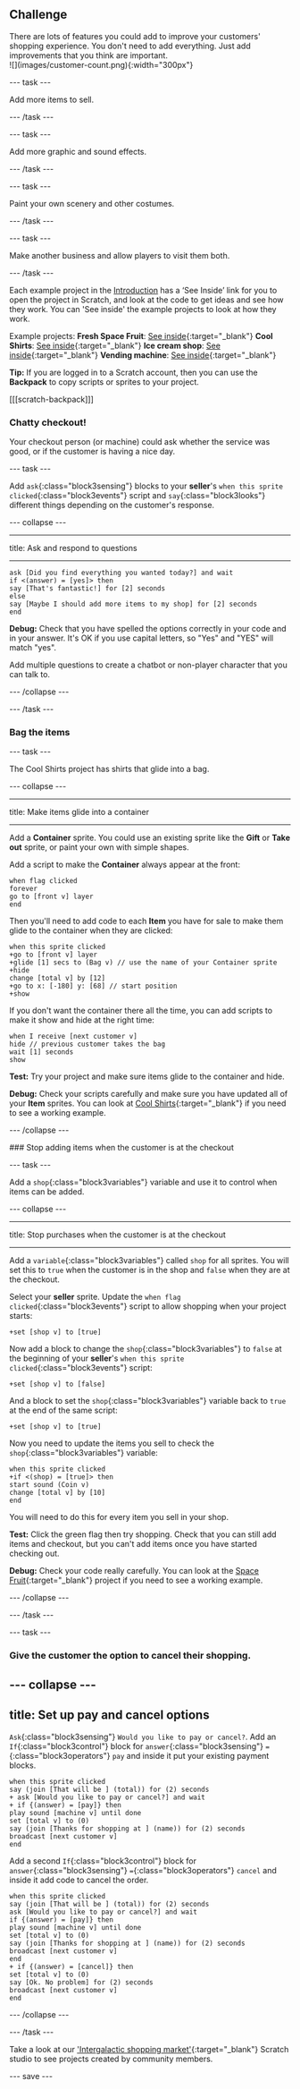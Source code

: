 ## Challenge

<div style="display: flex; flex-wrap: wrap">
<div style="flex-basis: 200px; flex-grow: 1; margin-right: 15px;">
There are lots of features you could add to improve your customers' shopping experience. You don't need to add everything. Just add improvements that you think are important.
</div>
<div>
![](images/customer-count.png){:width="300px"}
</div>
</div> 

--- task ---

Add more items to sell.

--- /task ---

--- task ---

Add more graphic and sound effects.

--- /task ---

--- task ---

Paint your own scenery and other costumes.

--- /task ---

--- task ---

Make another business and allow players to visit them both.

--- /task ---

Each example project in the [Introduction](.) has a ‘See Inside’ link for you to open the project in Scratch, and look at the code to get ideas and see how they work.
You can 'See inside' the example projects to look at how they work. 

Example projects:
**Fresh Space Fruit**: [See inside](https://scratch.mit.edu/projects/528696418/editor){:target="_blank"}
**Cool Shirts**: [See inside](https://scratch.mit.edu/projects/528697069/editor){:target="_blank"}
**Ice cream shop**: [See inside](https://scratch.mit.edu/projects/525972748/editor){:target="_blank"}
**Vending machine**: [See inside](https://scratch.mit.edu/projects/526051796/editor){:target="_blank"}

**Tip:** If you are logged in to a Scratch account, then you can use the **Backpack** to copy scripts or sprites to your project.

[[[scratch-backpack]]]

### Chatty checkout!

Your checkout person (or machine) could ask whether the service was good, or if the customer is having a nice day.

--- task ---

Add `ask`{:class="block3sensing"} blocks to your **seller**'s `when this sprite clicked`{:class="block3events"} script and `say`{:class="block3looks"} different things depending on the customer's response.

--- collapse ---

---

title: Ask and respond to questions

---

```blocks3
ask [Did you find everything you wanted today?] and wait
if <(answer) = [yes]> then
say [That's fantastic!] for [2] seconds
else
say [Maybe I should add more items to my shop] for [2] seconds
end
```

**Debug:** Check that you have spelled the options correctly in your code and in your answer. It's OK if you use capital letters, so "Yes" and "YES" will match "yes". 

Add multiple questions to create a chatbot or non-player character that you can talk to.

--- /collapse ---

--- /task ---

### Bag the items

--- task ---

The Cool Shirts project has shirts that glide into a bag.

--- collapse ---

---

title: Make items glide into a container

---

Add a **Container** sprite. You could use an existing sprite like the **Gift** or **Take out** sprite, or paint your own with simple shapes.

Add a script to make the **Container** always appear at the front:

```blocks3
when flag clicked
forever
go to [front v] layer
end
```

Then you'll need to add code to each **Item** you have for sale to make them glide to the container when they are clicked:

```blocks3
when this sprite clicked
+go to [front v] layer
+glide [1] secs to (Bag v) // use the name of your Container sprite
+hide
change [total v] by [12]
+go to x: [-180] y: [68] // start position
+show
```

If you don't want the container there all the time, you can add scripts to make it show and hide at the right time:

```blocks3
when I receive [next customer v]
hide // previous customer takes the bag
wait [1] seconds
show
```

**Test:** Try your project and make sure items glide to the container and hide.

**Debug:** Check your scripts carefully and make sure you have updated all of your **Item** sprites. You can look at [Cool Shirts](https://scratch.mit.edu/projects/528697069/editor){:target="_blank"} if you need to see a working example.

--- /collapse ---

### Stop adding items when the customer is at the checkout

--- task ---

Add a `shop`{:class="block3variables"} variable and use it to control when items can be added.

--- collapse ---

---
title: Stop purchases when the customer is at the checkout

---

Add a `variable`{:class="block3variables"} called `shop` for all sprites. You will set this to `true` when the customer is in the shop and `false` when they are at the checkout.

Select your **seller** sprite. Update the `when flag clicked`{:class="block3events"} script to allow shopping when your project starts:

```blocks3
+set [shop v] to [true]
```

Now add a block to change the `shop`{:class="block3variables"} to `false` at the beginning of your **seller**'s `when this sprite clicked`{:class="block3events"} script:

```blocks3 
+set [shop v] to [false]
```

And a block to set the `shop`{:class="block3variables"} variable back to `true` at the end of the same script:

```blocks3 
+set [shop v] to [true]
```

Now you need to update the items you sell to check the `shop`{:class="block3variables"} variable:

```blocks3
when this sprite clicked
+if <(shop) = [true]> then
start sound (Coin v)
change [total v] by [10]
end
```
You will need to do this for every item you sell in your shop.

**Test:** Click the green flag then try shopping. Check that you can still add items and checkout, but you can't add items once you have started checking out. 

**Debug:** Check your code really carefully. You can look at the [Space Fruit](https://scratch.mit.edu/projects/528696418/editor){:target="_blank"} project if you need to see a working example.

--- /collapse ---

--- /task ---

--- task ---

### Give the customer the option to cancel their shopping.

--- collapse ---
---
title: Set up pay and cancel options 
---

`Ask`{:class="block3sensing"} `Would you like to pay or cancel?`. Add an `If`{:class="block3control"} block for `answer`{:class="block3sensing"} `=`{:class="block3operators"} `pay` and inside it put your existing payment blocks.

```blocks3
when this sprite clicked
say (join [That will be ] (total)) for (2) seconds
+ ask [Would you like to pay or cancel?] and wait
+ if {(answer) = [pay]} then
play sound [machine v] until done 
set [total v] to (0)
say (join [Thanks for shopping at ] (name)) for (2) seconds
broadcast [next customer v]
end
```

Add a second `If`{:class="block3control"} block for `answer`{:class="block3sensing"} `=`{:class="block3operators"} `cancel` and inside it add code to cancel the order.

```blocks3
when this sprite clicked
say (join [That will be ] (total)) for (2) seconds
ask [Would you like to pay or cancel?] and wait
if {(answer) = [pay]} then
play sound [machine v] until done 
set [total v] to (0)
say (join [Thanks for shopping at ] (name)) for (2) seconds
broadcast [next customer v]
end
+ if {(answer) = [cancel]} then
set [total v] to (0)
say [Ok. No problem] for (2) seconds
broadcast [next customer v]
end
```

--- /collapse ---

--- /task ---

Take a look at our ['Intergalactic shopping market'](https://scratch.mit.edu/studios/29662180){:target="_blank"} Scratch studio to see projects created by community members.

--- save ---
